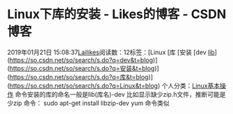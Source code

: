 # Linux下库的安装 - Likes的博客 - CSDN博客
2019年01月21日 15:08:37[Lailikes](https://me.csdn.net/songchuwang1868)阅读数：12标签：[Linux																[库																[安装																[dev																[lib](https://so.csdn.net/so/search/s.do?q=lib&t=blog)](https://so.csdn.net/so/search/s.do?q=dev&t=blog)](https://so.csdn.net/so/search/s.do?q=安装&t=blog)](https://so.csdn.net/so/search/s.do?q=库&t=blog)](https://so.csdn.net/so/search/s.do?q=Linux&t=blog)
个人分类：[Linux基本操作](https://blog.csdn.net/songchuwang1868/article/category/8629581)
命令安装的库的命名一般是lib(库名)-dev
比如显示缺少zip.h文件，推断可能是少zip
命令：
sudo apt-get install libzip-dev
yum 命令类似
